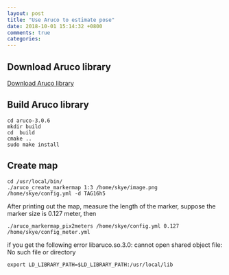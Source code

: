 ```yaml
---
layout: post
title: "Use Aruco to estimate pose"
date: 2018-10-01 15:14:32 +0800
comments: true
categories: 
---
```

## Download Aruco library

[Download Aruco library](https://sourceforge.net/projects/aruco/files/3.0.0/aruco-3.0.6.zip/download)

## Build Aruco library

```
cd aruco-3.0.6
mkdir build
cd  build 
cmake .. 
sudo make install
```

## Create map 

```
cd /usr/local/bin/
./aruco_create_markermap 1:3 /home/skye/image.png /home/skye/config.yml -d TAG16h5

```

After printing out the map, measure the length of the marker, suppose the marker size is 0.127 meter, then 

```
./aruco_markermap_pix2meters /home/skye/config.yml 0.127 /home/skye/config_meter.yml 

```

if you get the following error libaruco.so.3.0: cannot open shared object file: No such file or directory

``` 
export LD_LIBRARY_PATH=$LD_LIBRARY_PATH:/usr/local/lib

```
